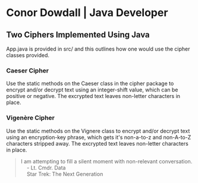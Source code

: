 # Conor Dowdall | Java Developer

## Two Ciphers Implemented Using Java

App.java is provided in src/ and this outlines how one would use the cipher classes provided.

### Caeser Cipher
Use the static methods on the Caeser class in the cipher package to encrypt and/or decrypt text using an integer-shift value, which can be positive or negative. The excrypted text leaves non-letter characters in place.

### Vigenère Cipher
Use the static methods on the Vignere class to encrypt and/or decrypt text using an encryption-key phrase, which gets it's non-a-to-z and non-A-to-Z characters stripped away. The excrypted text leaves non-letter characters in place.

> I am attempting to fill a silent moment with non-relevant conversation.  
> &nbsp;&nbsp;&nbsp;&nbsp;- Lt. Cmdr. Data  
> &nbsp;&nbsp;&nbsp;&nbsp;Star Trek: The Next Generation